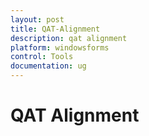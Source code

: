 ```yaml
---
layout: post
title: QAT-Alignment
description: qat alignment
platform: windowsforms
control: Tools
documentation: ug
---
```


# QAT Alignment

